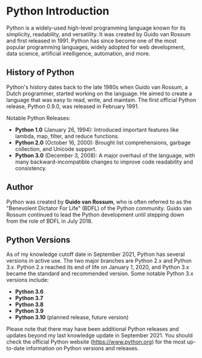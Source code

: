 # Python Introduction

Python is a widely-used high-level programming language known for its simplicity, readability, and versatility. It was created by Guido van Rossum and first released in 1991. Python has since become one of the most popular programming languages, widely adopted for web development, data science, artificial intelligence, automation, and more.

## History of Python

Python's history dates back to the late 1980s when Guido van Rossum, a Dutch programmer, started working on the language. He aimed to create a language that was easy to read, write, and maintain. The first official Python release, Python 0.9.0, was released in February 1991.

Notable Python Releases:

- **Python 1.0** (January 26, 1994): Introduced important features like lambda, map, filter, and reduce functions.
- **Python 2.0** (October 16, 2000): Brought list comprehensions, garbage collection, and Unicode support.
- **Python 3.0** (December 3, 2008): A major overhaul of the language, with many backward-incompatible changes to improve code readability and consistency.

## Author

Python was created by **Guido van Rossum**, who is often referred to as the "Benevolent Dictator For Life" (BDFL) of the Python community. Guido van Rossum continued to lead the Python development until stepping down from the role of BDFL in July 2018.

## Python Versions

As of my knowledge cutoff date in September 2021, Python has several versions in active use. The two major branches are Python 2.x and Python 3.x. Python 2.x reached its end of life on January 1, 2020, and Python 3.x became the standard and recommended version. Some notable Python 3.x versions include:

- **Python 3.6**
- **Python 3.7**
- **Python 3.8**
- **Python 3.9**
- **Python 3.10** (planned release, future version)

Please note that there may have been additional Python releases and updates beyond my last knowledge update in September 2021. You should check the official Python website (https://www.python.org) for the most up-to-date information on Python versions and releases.
